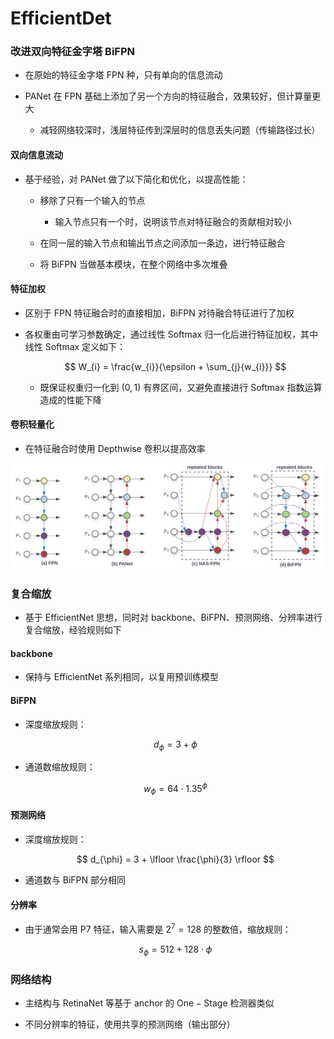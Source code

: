 # $\mathrm{EfficientDet}$

### 改进双向特征金字塔 $\mathrm{BiFPN}$

- 在原始的特征金字塔 $\mathrm{FPN}$ 种，只有单向的信息流动

- $\mathrm{PANet}$ 在 $\mathrm{FPN}$ 基础上添加了另一个方向的特征融合，效果较好，但计算量更大

  - 减轻网络较深时，浅层特征传到深层时的信息丢失问题（传输路径过长）

#### 双向信息流动

- 基于经验，对 $\mathrm{PANet}$ 做了以下简化和优化，以提高性能：

  - 移除了只有一个输入的节点

    - 输入节点只有一个时，说明该节点对特征融合的贡献相对较小

  - 在同一层的输入节点和输出节点之间添加一条边，进行特征融合

  - 将 $\mathrm{BiFPN}$ 当做基本模块，在整个网络中多次堆叠

#### 特征加权

- 区别于 $\mathrm{FPN}$ 特征融合时的直接相加，$\mathrm{BiFPN}$ 对待融合特征进行了加权

- 各权重由可学习参数确定，通过线性 $\mathrm{Softmax}$ 归一化后进行特征加权，其中线性 $\mathrm{Softmax}$ 定义如下：

  $$
  W_{i} = \frac{w_{i}}{\epsilon + \sum_{j}{w_{i}}}
  $$

  - 既保证权重归一化到 $(0, 1)$ 有界区间，又避免直接进行 $\mathrm{Softmax}$ 指数运算造成的性能下降

#### 卷积轻量化

- 在特征融合时使用 $\mathrm{Depthwise}$ 卷积以提高效率

<center>
<img src="images/bifpn.png"/>
</center>

### 复合缩放

- 基于 $\mathrm{EfficientNet}$ 思想，同时对 $\mathrm{backbone}$、$\mathrm{BiFPN}$、预测网络、分辨率进行复合缩放，经验规则如下

#### $\mathrm{backbone}$

- 保持与 $\mathrm{EfficientNet}$ 系列相同，以复用预训练模型

#### $\mathrm{BiFPN}$

- 深度缩放规则：

  $$
  d_{\phi} = 3 + \phi
  $$

- 通道数缩放规则：

  $$
  w_{\phi} = 64 \cdot 1.35^{\phi}
  $$

#### 预测网络

- 深度缩放规则：

  $$
  d_{\phi} = 3 + \lfloor \frac{\phi}{3} \rfloor
  $$

- 通道数与 $\mathrm{BiFPN}$ 部分相同

#### 分辨率

- 由于通常会用 $\mathrm{P7}$ 特征，输入需要是 $2^{7} = 128$ 的整数倍，缩放规则：

  $$
  s_{\phi} = 512 + 128 \cdot \phi
  $$

### 网络结构

- 主结构与 $\mathrm{RetinaNet}$ 等基于 $\mathrm{anchor}$ 的 $\mathrm{One-Stage}$ 检测器类似

- 不同分辨率的特征，使用共享的预测网络（输出部分）